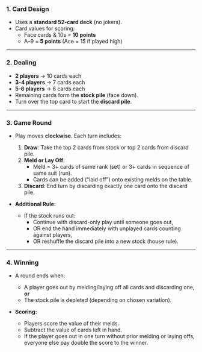 
### 1. Card Design

* Uses a **standard 52-card deck** (no jokers).
* Card values for scoring:
  * Face cards & 10s = **10 points**
  * A–9 = **5 points** (Ace = 15 if played high)

---

### 2. Dealing

* **2 players** → 10 cards each
* **3-4 players** → 7 cards each
* **5-6 players** → 6 cards each
* Remaining cards form the **stock pile** (face down).
* Turn over the top card to start the **discard pile**.

---

### 3. Game Round

* Play moves **clockwise**. Each turn includes:

  1. **Draw**: Take the top 2 cards from stock or top 2 cards from discard pile.
  2. **Meld or Lay Off**:
     * Meld = 3+ cards of same rank (set) or 3+ cards in sequence of same suit (run).
     * Cards can be added (“laid off”) onto existing melds on the table.
  3. **Discard**: End turn by discarding exactly one card onto the discard pile.

* **Additional Rule:**

  * If the stock runs out:
    * Continue with discard-only play until someone goes out,
    * OR end the hand immediately with unplayed cards counting against players,
    * OR reshuffle the discard pile into a new stock (house rule).

---

### 4. Winning

* A round ends when:

  * A player goes out by melding/laying off all cards and discarding one, **or**
  * The stock pile is depleted (depending on chosen variation).

* **Scoring:**
  * Players score the value of their melds.
  * Subtract the value of cards left in hand.
  * If the player goes out in one turn without prior melding or laying offs, everyone else pay double the score to the winner.

